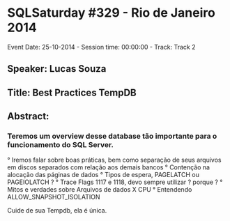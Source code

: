 # SQLSaturday #329 - Rio de Janeiro 2014
Event Date: 25-10-2014 - Session time: 00:00:00 - Track: Track 2
## Speaker: Lucas Souza
## Title: Best Practices TempDB
## Abstract:
### Teremos um overview desse database tão importante para o funcionamento do SQL Server. 

° Iremos falar sobre boas práticas, bem como separação de seus arquivos em discos separados com relação aos demais bancos
° Contenção na alocação das páginas de dados
° Tipos de espera, PAGELATCH ou PAGEIOLATCH ?
° Trace Flags 1117 e 1118, devo sempre utilizar ? porque ?
° Mitos e verdades sobre Arquivos de dados X CPU
° Entendendo ALLOW_SNAPSHOT_ISOLATION

Cuide de sua Tempdb, ela é única.
